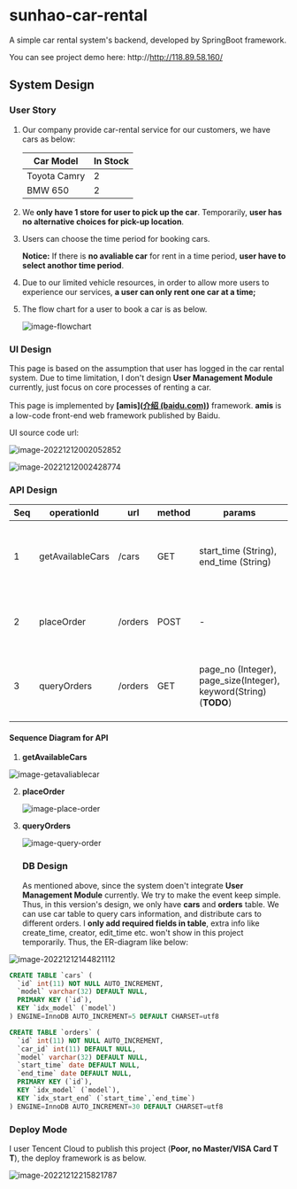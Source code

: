 # sunhao-car-rental
A simple car rental system's backend, developed by SpringBoot framework.

You can see project demo here: http://http://118.89.58.160/

## System Design

### User Story

1. Our company provide car-rental service for our customers, we have cars as below:

   | Car Model    | In Stock |
   | ------------ | -------- |
   | Toyota Camry | 2        |
   | BMW 650      | 2        |

2. We **only have 1 store for user to pick up the car**. Temporarily, **user has no alternative choices for pick-up location**.

3. Users can choose the time period for booking cars.

   **Notice:** If there is **no avaliable car** for rent in a time period,  **user have to select anothor time period**. 

4. Due to our limited vehicle resources, in order to allow more users to experience our services, **a user can only rent one car at a time;**

5. The flow chart for a user to book a car is as below.

   ![image-flowchart](assets/flow-chart.png)

### UI Design

This page is based on the assumption that user has logged in the car rental system. Due to time limitation, I don't design **User Management Module** currently, just focus on core processes of renting a car.  

This page is implemented by **[amis]([介绍 (baidu.com)](https://aisuda.bce.baidu.com/amis/zh-CN/docs/index))** framework. **amis** is a low-code front-end web framework published by Baidu. 

UI source code url: 

![image-20221212002052852](assets/ui-guide-1.png)

![image-20221212002428774](assets/ui-guide-2.png)

### API Design

| Seq  | operationId      | url     | method | params                                                       | headers               | body                                                         | description                                           |
| ---- | ---------------- | ------- | ------ | ------------------------------------------------------------ | --------------------- | ------------------------------------------------------------ | ----------------------------------------------------- |
| 1    | getAvailableCars | /cars   | GET    | start_time (String), end_time (String)                       | user_token (**TODO**) | -                                                            | Query available cars (available num > 0）as options.  |
| 2    | placeOrder       | /orders | POST   | -                                                            | user_token (**TODO**) | {<br>"car_model":"${car_model}",<br>"start_time":"${start_time}",<br>"end_time":"${end_time}"<br>} | User submit order to book a car.                      |
| 3    | queryOrders      | /orders | GET    | page_no (Integer), page_size(Integer), keyword(String)(**TODO**) | user_token (**TODO**) | -                                                            | Query order history and return historical order list. |

#### Sequence Diagram for API

1. **getAvailableCars**

![image-getavaliablecar](assets/get-avaliable-car-seq.png)

2. **placeOrder**

   ![image-place-order](assets/place-order.png)
   
   
   
3. **queryOrders**

   ![image-query-order](assets/query-order.png)
   
   ### DB Design
   
   As mentioned above, since the system doen't integrate **User Management Module** currently. We try to make the event keep simple. Thus, in this version's design, we only have **cars** and **orders** table. We can use car table to query cars information, and distribute cars to different orders. I **only add required fields in table**, extra info like create_time, creator, edit_time etc. won't show in this project temporarily. Thus, the ER-diagram like below:
   
![image-20221212144821112](assets/ER-diagram.png)

```sql
CREATE TABLE `cars` (
  `id` int(11) NOT NULL AUTO_INCREMENT,
  `model` varchar(32) DEFAULT NULL,
  PRIMARY KEY (`id`),
  KEY `idx_model` (`model`)
) ENGINE=InnoDB AUTO_INCREMENT=5 DEFAULT CHARSET=utf8

CREATE TABLE `orders` (
  `id` int(11) NOT NULL AUTO_INCREMENT,
  `car_id` int(11) DEFAULT NULL,
  `model` varchar(32) DEFAULT NULL,
  `start_time` date DEFAULT NULL,
  `end_time` date DEFAULT NULL,
  PRIMARY KEY (`id`),
  KEY `idx_model` (`model`),
  KEY `idx_start_end` (`start_time`,`end_time`)
) ENGINE=InnoDB AUTO_INCREMENT=30 DEFAULT CHARSET=utf8
```



### Deploy Mode

I user Tencent Cloud to publish this project (**Poor, no Master/VISA Card T T**), the deploy framework is as below.

![image-20221212215821787](assets/deploy-framework.png)

